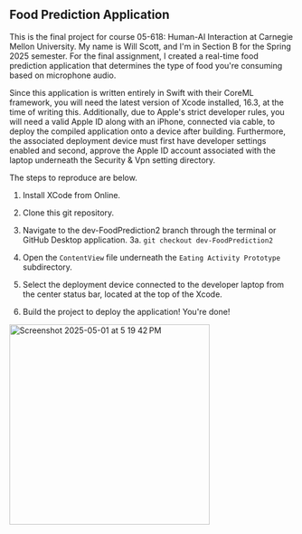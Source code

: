 ## Food Prediction Application

This is the final project for course 05-618: Human-AI Interaction at Carnegie Mellon University. My name is Will Scott, and I'm in Section B for the Spring 2025 semester.
For the final assignment, I created a real-time food prediction application that determines the type of food you're consuming based on microphone audio. 

Since this application is written entirely in Swift with their CoreML framework, you will need the latest version of Xcode installed, 16.3, at the time of writing this. Additionally,
due to Apple's strict developer rules, you will need a valid Apple ID along with an iPhone, connected via cable, to deploy the compiled application onto a device after building. 
Furthermore, the associated deployment device must first have developer settings enabled and second, approve the Apple ID account associated with the laptop 
underneath the Security & Vpn setting directory. 

The steps to reproduce are below. 
1. Install XCode from Online.
2. Clone this git repository.
3. Navigate to the dev-FoodPrediction2 branch through the terminal or GitHub Desktop application.
  3a. `git checkout dev-FoodPrediction2`

4. Open the `ContentView` file underneath the `Eating Activity Prototype` subdirectory.
5. Select the deployment device connected to the developer laptop from the center status bar, located at the top of the Xcode.
6. Build the project to deploy the application! You're done!  

<img width="354" alt="Screenshot 2025-05-01 at 5 19 42 PM" src="https://github.com/user-attachments/assets/fd6f1ebc-e7f5-480f-81ae-7bf7570b8449" />

